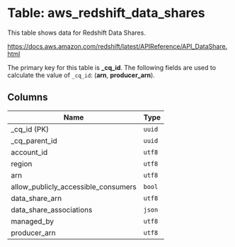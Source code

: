 # Table: aws_redshift_data_shares

This table shows data for Redshift Data Shares.

https://docs.aws.amazon.com/redshift/latest/APIReference/API_DataShare.html

The primary key for this table is **_cq_id**.
The following fields are used to calculate the value of `_cq_id`: (**arn**, **producer_arn**).

## Columns

| Name          | Type          |
| ------------- | ------------- |
|_cq_id (PK)|`uuid`|
|_cq_parent_id|`uuid`|
|account_id|`utf8`|
|region|`utf8`|
|arn|`utf8`|
|allow_publicly_accessible_consumers|`bool`|
|data_share_arn|`utf8`|
|data_share_associations|`json`|
|managed_by|`utf8`|
|producer_arn|`utf8`|